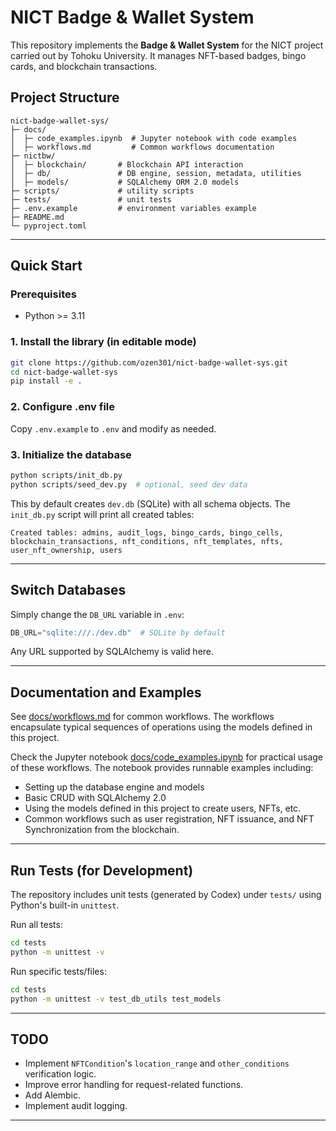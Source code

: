 # NICT Badge & Wallet System

This repository implements the **Badge & Wallet System** for the NICT project carried out by Tohoku University. It manages NFT-based badges, bingo cards, and blockchain transactions.

## Project Structure

```
nict-badge-wallet-sys/
├─ docs/
│  ├─ code_examples.ipynb  # Jupyter notebook with code examples
│  ├─ workflows.md         # Common workflows documentation
├─ nictbw/
│  ├─ blockchain/       # Blockchain API interaction
│  ├─ db/               # DB engine, session, metadata, utilities
│  ├─ models/           # SQLAlchemy ORM 2.0 models
├─ scripts/             # utility scripts
├─ tests/               # unit tests
├─ .env.example         # environment variables example
├─ README.md
└─ pyproject.toml
```

---

## Quick Start

### Prerequisites
- Python >= 3.11

### 1. Install the library (in editable mode)
```bash
git clone https://github.com/ozen301/nict-badge-wallet-sys.git
cd nict-badge-wallet-sys
pip install -e .
```

### 2. Configure .env file
Copy `.env.example` to `.env` and modify as needed.

### 3. Initialize the database
```bash
python scripts/init_db.py
python scripts/seed_dev.py  # optional, seed dev data
```

This by default creates `dev.db` (SQLite) with all schema objects. The `init_db.py` script will print all created tables:

```
Created tables: admins, audit_logs, bingo_cards, bingo_cells, blockchain_transactions, nft_conditions, nft_templates, nfts, user_nft_ownership, users
```
---

## Switch Databases
Simply change the `DB_URL` variable in `.env`:

```python
DB_URL="sqlite:///./dev.db"  # SQLite by default
```

Any URL supported by SQLAlchemy is valid here.

---

## Documentation and Examples
See [docs/workflows.md](./docs/workflows.md) for common workflows. The workflows encapsulate typical sequences of operations using the models defined in this project.

Check the Jupyter notebook [docs/code_examples.ipynb](./docs/code_examples.ipynb) for practical usage of these workflows. The notebook provides runnable examples including:
- Setting up the database engine and models
- Basic CRUD with SQLAlchemy 2.0
- Using the models defined in this project to create users, NFTs, etc.
- Common workflows such as user registration, NFT issuance, and NFT Synchronization from the blockchain.

---

## Run Tests (for Development)
The repository includes unit tests (generated by Codex) under `tests/` using Python's built-in `unittest`.

Run all tests:
```bash
cd tests
python -m unittest -v
```

Run specific tests/files:
```bash
cd tests
python -m unittest -v test_db_utils test_models
```

---

## TODO
* Implement `NFTCondition`'s `location_range` and `other_conditions` verification logic.
* Improve error handling for request-related functions.
* Add Alembic.
* Implement audit logging.
---
